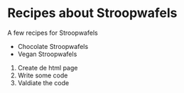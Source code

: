 # Recipes about Stroopwafels

A few recipes for Stroopwafels

- Chocolate Stroopwafels
- Vegan Stroopwafels

1. Create de html page
2. Write some code
3. Valdiate the code

